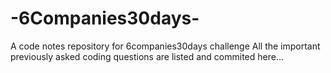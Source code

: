 # -6Companies30days-
A code notes repository for 6companies30days challenge
All the important previously asked coding questions are listed and commited here...
